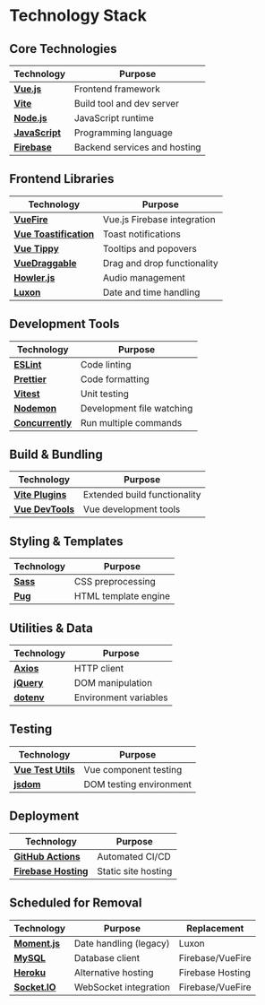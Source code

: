 # Technology Stack

## Core Technologies

| Technology                                                                | Purpose                      |
| ------------------------------------------------------------------------- | ---------------------------- |
| **[Vue.js](https://vuejs.org/)**                                          | Frontend framework           |
| **[Vite](https://vitejs.dev/)**                                           | Build tool and dev server    |
| **[Node.js](https://nodejs.org/)**                                        | JavaScript runtime           |
| **[JavaScript](https://developer.mozilla.org/en-US/docs/Web/JavaScript)** | Programming language         |
| **[Firebase](https://firebase.google.com/)**                              | Backend services and hosting |

## Frontend Libraries

| Technology                                                           | Purpose                     |
| -------------------------------------------------------------------- | --------------------------- |
| **[VueFire](https://vuefire.vuejs.org/)**                            | Vue.js Firebase integration |
| **[Vue Toastification](https://vue-toastification.maronato.dev/)**   | Toast notifications         |
| **[Vue Tippy](https://vue-tippy.netlify.app/)**                      | Tooltips and popovers       |
| **[VueDraggable](https://github.com/SortableJS/vue.draggable.next)** | Drag and drop functionality |
| **[Howler.js](https://howlerjs.com/)**                               | Audio management            |
| **[Luxon](https://moment.github.io/luxon/)**                         | Date and time handling      |

## Development Tools

| Technology                                                         | Purpose                   |
| ------------------------------------------------------------------ | ------------------------- |
| **[ESLint](https://eslint.org/)**                                  | Code linting              |
| **[Prettier](https://prettier.io/)**                               | Code formatting           |
| **[Vitest](https://vitest.dev/)**                                  | Unit testing              |
| **[Nodemon](https://nodemon.io/)**                                 | Development file watching |
| **[Concurrently](https://github.com/open-cli-tools/concurrently)** | Run multiple commands     |

## Build & Bundling

| Technology                                      | Purpose                      |
| ----------------------------------------------- | ---------------------------- |
| **[Vite Plugins](https://vitejs.dev/plugins/)** | Extended build functionality |
| **[Vue DevTools](https://devtools.vuejs.org/)** | Vue development tools        |

## Styling & Templates

| Technology                         | Purpose              |
| ---------------------------------- | -------------------- |
| **[Sass](https://sass-lang.com/)** | CSS preprocessing    |
| **[Pug](https://pugjs.org/)**      | HTML template engine |

## Utilities & Data

| Technology                                       | Purpose               |
| ------------------------------------------------ | --------------------- |
| **[Axios](https://axios-http.com/)**             | HTTP client           |
| **[jQuery](https://jquery.com/)**                | DOM manipulation      |
| **[dotenv](https://github.com/motdotla/dotenv)** | Environment variables |

## Testing

| Technology                                          | Purpose                 |
| --------------------------------------------------- | ----------------------- |
| **[Vue Test Utils](https://test-utils.vuejs.org/)** | Vue component testing   |
| **[jsdom](https://github.com/jsdom/jsdom)**         | DOM testing environment |

## Deployment

| Technology                                                           | Purpose             |
| -------------------------------------------------------------------- | ------------------- |
| **[GitHub Actions](https://github.com/features/actions)**            | Automated CI/CD     |
| **[Firebase Hosting](https://firebase.google.com/products/hosting)** | Static site hosting |

## Scheduled for Removal

| Technology                             | Purpose                | Replacement      |
| -------------------------------------- | ---------------------- | ---------------- |
| **[Moment.js](https://momentjs.com/)** | Date handling (legacy) | Luxon            |
| **[MySQL](https://www.mysql.com/)**    | Database client        | Firebase/VueFire |
| **[Heroku](https://www.heroku.com/)**  | Alternative hosting    | Firebase Hosting |
| **[Socket.IO](https://socket.io/)**    | WebSocket integration  | Firebase/VueFire |
